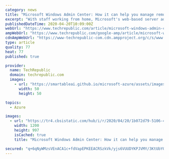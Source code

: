 ```yaml
---
category: news
title: "Microsoft Windows Admin Center: How it can help you manage remote PCs and servers"
excerpt: "With staff working from home, Microsoft's web-based server administration tools will help to keep the lights on in data centres and in the public cloud. Microsoft's Windows Admin Center (WAC) is a useful tool. Replacing both the on-desktop Server Manager and the PC-hosted Remote Server Admin Tools, it's a modern web front end to the management ..."
publishedDateTime: 2020-04-20T10:09:00Z
webUrl: "https://www.techrepublic.com/article/microsoft-windows-admin-center-how-it-can-help-you-manage-remote-pcs-and-servers/"
ampWebUrl: "https://www.techrepublic.com/google-amp/article/microsoft-windows-admin-center-how-it-can-help-you-manage-remote-pcs-and-servers/"
cdnAmpWebUrl: "https://www-techrepublic-com.cdn.ampproject.org/c/s/www.techrepublic.com/google-amp/article/microsoft-windows-admin-center-how-it-can-help-you-manage-remote-pcs-and-servers/"
type: article
quality: 77
heat: 77
published: true

provider:
  name: TechRepublic
  domain: techrepublic.com
  images:
    - url: "https://smartableai.github.io/microsoft-azure/assets/images/organizations/techrepublic.com-50x50.jpg"
      width: 50
      height: 50

topics:
  - Azure

images:
  - url: "https://tr4.cbsistatic.com/hub/i/r/2020/04/20/1b072d79-5106-4fa6-ac96-b381e2d458bc/resize/1200x/fa807bebfd2d0c2e15342676c5b7eb19/wac-architecture.jpg"
    width: 1200
    height: 997
    isCached: true
    title: "Microsoft Windows Admin Center: How it can help you manage remote PCs and servers"

secured: "q+6qNyWMzsVEnACA1c+fdVapEPKEEACRSzkVk/yjs6VUUDYKPJVMY/3KtUbYOi/RqWj4O+pRt0n4C7zoaUaH3bUTmC4OLHSzr+UTMwfnC0lqmRB6X9+JogmtFUEE39iU9ynRgLE8Yo22/VU6UmnewusVB88P/ciYqgY14IQF8c4ZdqdUSFEt02xaafZj3aYrIzO9VgkU5b4DCOumaMyMsbadPKWdpeQvPJhpo0IiyI0WOVW4VMkKKI1p8FhYQ9/7E7PfKsRxq4B1R9MimvNpz3OiobTxmleMgSYsBd0Q2c8/9zCC8fTiwHxebxND0fK/;eiSWabt3XtK7qbiscKoeAw=="
---
```


